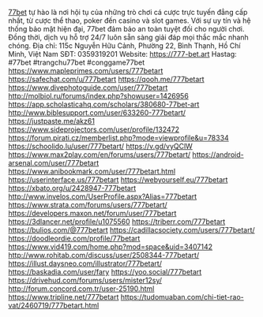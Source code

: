 [77bet](https://777-bet.art) tự hào là nơi hội tụ của những trò chơi cá cược trực tuyến đẳng cấp nhất, từ cược thể thao, poker đến casino và slot games. Với sự uy tín và hệ thống bảo mật hiện đại, 77bet đảm bảo an toàn tuyệt đối cho người chơi. Đồng thời, dịch vụ hỗ trợ 24/7 luôn sẵn sàng giải đáp mọi thắc mắc nhanh chóng.
Địa chỉ: 115c Nguyễn Hữu Cảnh, Phường 22, Bình Thạnh, Hồ Chí Minh, Việt Nam
SĐT: 0359319201
Website: https://777-bet.art
Hastag: #77bet #trangchu77bet #conggame77bet
https://www.mapleprimes.com/users/777betart
https://safechat.com/u/777betart
https://qooh.me/777betart
https://www.divephotoguide.com/user/777betart
http://molbiol.ru/forums/index.php?showuser=1426956
https://app.scholasticahq.com/scholars/380680-77bet-art
http://www.biblesupport.com/user/633260-777betart/
https://justpaste.me/akz61
https://www.sideprojectors.com/user/profile/132472
https://forum.pirati.cz/memberlist.php?mode=viewprofile&u=78334
https://schoolido.lu/user/777betart/
https://v.gd/vyQClW
https://www.max2play.com/en/forums/users/777betart/
https://android-arsenal.com/user/777betart
https://www.anibookmark.com/user/777betart.html
https://userinterface.us/777betart
https://webyourself.eu/777betart
https://xbato.org/u/2428947-777betart
http://www.invelos.com/UserProfile.aspx?Alias=777betart
https://www.strata.com/forums/users/777betart/
https://developers.maxon.net/forum/user/777betart
https://3dlancer.net/profile/u1075560
https://triberr.com/777betart
https://bulios.com/@777betart
https://cadillacsociety.com/users/777betart/
https://doodleordie.com/profile/77betart
https://www.vid419.com/home.php?mod=space&uid=3407142
http://www.rohitab.com/discuss/user/2508344-777betart/
https://illust.daysneo.com/illustrator/777betart/
https://baskadia.com/user/fary
https://yoo.social/777betart
https://drivehud.com/forums/users/mister12sy/
http://forum.concord.com.tr/user-25190.html
https://www.tripline.net/777betart
https://tudomuaban.com/chi-tiet-rao-vat/2460719/777betart.html
